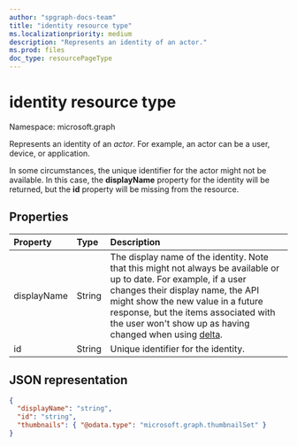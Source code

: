```yaml
---
author: "spgraph-docs-team"
title: "identity resource type"
ms.localizationpriority: medium
description: "Represents an identity of an actor."
ms.prod: files
doc_type: resourcePageType
---
```


# identity resource type

Namespace: microsoft.graph

Represents an identity of an _actor_. For example, an actor can be a user, device, or application.

In some circumstances, the unique identifier for the actor might not be available.
In this case, the **displayName** property for the identity will be returned, but the **id** property will be missing from the resource.

## Properties

| Property    | Type   | Description                                                                                                                                                                                                                                                                                                           |
|:------------|:-------|:----------------------------------------------------------------------------------------------------------------------------------------------------------------------------------------------------------------------------------------------------------------------------------------------------------------------|
| displayName | String | The display name of the identity. Note that this might not always be available or up to date. For example, if a user changes their display name, the API might show the new value in a future response, but the items associated with the user won't show up as having changed when using [delta](../api/driveitem-delta.md).     |
| id          | String | Unique identifier for the identity.                                                                                                                                                                                                                                                                                   |

## JSON representation

<!-- { "blockType": "resource", "@odata.type": "microsoft.graph.identity",
  "openType": true,
 "optionalProperties": ["displayName", "thumbnails"] } -->
```json
{
  "displayName": "string",
  "id": "string",
  "thumbnails": { "@odata.type": "microsoft.graph.thumbnailSet" }
}
```

<!-- uuid: 8fcb5dbc-d5aa-4681-8e31-b001d5168d79
2015-10-25 14:57:30 UTC -->
<!-- {
  "type": "#page.annotation",
  "description": "Identity contains information about an app, user, or group.",
  "keywords": "identity,owner,modifier,app,user,group",
  "section": "documentation",
  "tocPath": "Resources/Identity"

} -->


